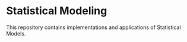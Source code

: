 # Statistical Modeling
This repository contains implementations and applications of Statistical Models.
